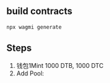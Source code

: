 ## build contracts

```
npx wagmi generate
```

## Steps

1. 钱包1Mint 1000 DTB, 1000 DTC
2. Add Pool: